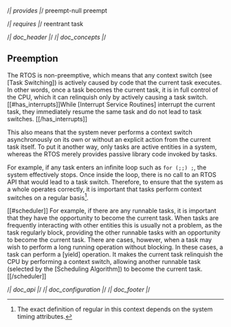 /*| provides |*/
preempt-null
preempt

/*| requires |*/
reentrant
task

/*| doc_header |*/
/*| doc_concepts |*/
## Preemption

The RTOS is non-preemptive, which means that any context switch (see [Task Switching]) is actively caused by code that the current task executes.
In other words, once a task becomes the current task, it is in full control of the CPU, which it can relinquish only by actively causing a task switch.
[[#has_interrupts]]While [Interrupt Service Routines] interrupt the current task, they immediately resume the same task and do not lead to task switches.
[[/has_interrupts]]

This also means that the system never performs a context switch asynchronously on its own or without an explicit action from the current task itself.
To put it another way, only tasks are active entities in a system, whereas the RTOS merely provides passive library code invoked by tasks.

For example, if any task enters an infinite loop such as `for (;;) ;`, the system effectively stops.
Once inside the loop, there is no call to an RTOS API that would lead to a task switch.
Therefore, to ensure that the system as a whole operates correctly, it is important that tasks perform context switches on a regular basis[^context_switch_regularity].

[^context_switch_regularity]: The exact definition of regular in this context depends on the system timing attributes.

[[#scheduler]]
For example, if there are any runnable tasks, it is important that they have the opportunity to become the current task.
When tasks are frequently interacting with other entities this is usually not a problem, as the task regularly block, providing the other runnable tasks with an opportunity to become the current task.
There are cases, however, when a task may wish to perform a long running operation without blocking.
In these cases, a task can perform a [<span class="api">yield</span>] operation.
It makes the current task relinquish the CPU by performing a context switch, allowing another runnable task (selected by the [Scheduling Algorithm]) to become the current task.
[[/scheduler]]

/*| doc_api |*/
/*| doc_configuration |*/
/*| doc_footer |*/
